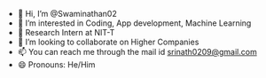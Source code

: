 - 👋 Hi, I’m @Swaminathan02
- 👀 I’m interested in Coding, App development, Machine Learning
- 🌱 Research Intern at NIT-T
- 💞️ I’m looking to collaborate on Higher Companies
- 📫 You can reach me through the mail id srinath0209@gmail.com
- 😄 Pronouns: He/Him

<!---
Swaminathan02/Swaminathan02 is a ✨ special ✨ repository because its `README.md` (this file) appears on your GitHub profile.
You can click the Preview link to take a look at your changes.
--->

